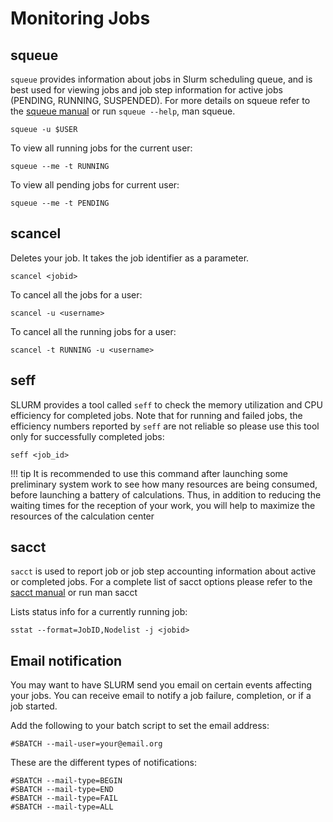 # Monitoring Jobs

## squeue

`squeue` provides information about jobs in Slurm scheduling queue, and is best used for viewing jobs and job step information for active jobs (PENDING, RUNNING, SUSPENDED). For more details on squeue refer to the [squeue manual](https://slurm.schedmd.com/squeue.html) or run `squeue --help`, man squeue.

```
squeue -u $USER
```

To view all running jobs for the current user:

```
squeue --me -t RUNNING
```

To view all pending jobs for current user:

```
squeue --me -t PENDING
```
## scancel 

Deletes your job. It takes the job identifier as a parameter.

```
scancel <jobid>
```

To cancel all the jobs for a user:

```
scancel -u <username>
```

To cancel all the running jobs for a user: 

```
scancel -t RUNNING -u <username>
```

## seff

SLURM provides a tool called `seff` to check the memory utilization and CPU efficiency for completed jobs. Note that for running and failed jobs, the efficiency numbers reported by `seff` are not reliable so please use this tool only for successfully completed jobs:

```
seff <job_id>
```

!!! tip
    It is recommended to use this command after launching some preliminary system work to see how many resources are being consumed, before launching a battery of calculations. Thus, in addition to reducing the waiting times for the reception of your work, you will help to maximize the resources of the calculation center

## sacct

`sacct` is used to report job or job step accounting information about active or completed jobs. For a complete list of sacct options please refer to the [sacct manual](https://slurm.schedmd.com/sacct.html) or run man sacct

Lists status info for a currently running job: 

```
sstat --format=JobID,Nodelist -j <jobid>
```

## Email notification

You may want to have SLURM send you email on certain events affecting your jobs. You can receive email to notify a job failure, completion, or if a job started. 

Add the following to your batch script to set the email address:

```
#SBATCH --mail-user=your@email.org
```

These are the different types of notifications:

```
#SBATCH --mail-type=BEGIN
#SBATCH --mail-type=END
#SBATCH --mail-type=FAIL
#SBATCH --mail-type=ALL
```
